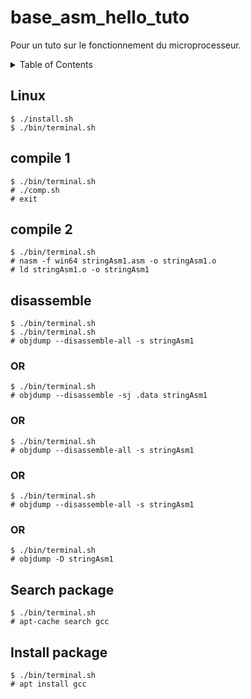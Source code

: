 # base_asm_hello_tuto

Pour un tuto sur le fonctionnement du microprocesseur.

<details>
  <summary>Table of Contents</summary>
  <ol>
    <li><a href="#linux">Linux</a></li>
    <li><a href="#compile_1">compile 1</a></li>
    <li><a href="#compile_2">compile 2</a></li>
    <li><a href="#disassemble">Disassemble</a></li>
    <li><a href="#search_package">Search package</a></li>
    <li><a href="#install_package">Install package</a></li>
  </ol>
</details>

## Linux
```
$ ./install.sh
$ ./bin/terminal.sh
```

## compile 1
```
$ ./bin/terminal.sh
# ./comp.sh
# exit
```

## compile 2
```
$ ./bin/terminal.sh
# nasm -f win64 stringAsm1.asm -o stringAsm1.o
# ld stringAsm1.o -o stringAsm1
```

## disassemble
```
$ ./bin/terminal.sh
$ ./bin/terminal.sh
# objdump --disassemble-all -s stringAsm1
```
### OR
```
$ ./bin/terminal.sh
# objdump --disassemble -sj .data stringAsm1
```

### OR
```
$ ./bin/terminal.sh
# objdump --disassemble-all -s stringAsm1
```

### OR
```
$ ./bin/terminal.sh
# objdump --disassemble-all -s stringAsm1
```

### OR
```
$ ./bin/terminal.sh
# objdump -D stringAsm1
```

## Search package
```
$ ./bin/terminal.sh
# apt-cache search gcc
```

## Install package
```
$ ./bin/terminal.sh
# apt install gcc
```
